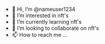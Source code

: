 - 👋 Hi, I’m @nameuser1234
- 👀 I’m interested in nft's
- 🌱 I’m currently learning nft's
- 💞️ I’m looking to collaborate on nft's
- 📫 How to reach me ...

<!---
nameuser1234/nameuser1234 is a ✨ special ✨ repository because its `README.md` (this file) appears on your GitHub profile.
You can click the Preview link to take a look at your changes.
--->
